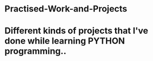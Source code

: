 # Practised-Work-and-Projects
# Different kinds of projects that I've done while learning PYTHON programming..
